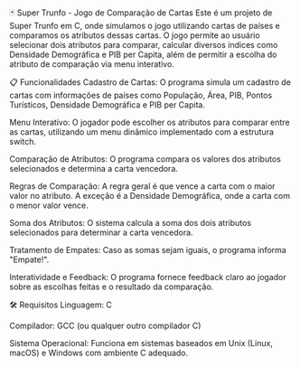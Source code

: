 🃏 Super Trunfo - Jogo de Comparação de Cartas
Este é um projeto de Super Trunfo em C, onde simulamos o jogo utilizando cartas de países e comparamos os atributos dessas cartas. O jogo permite ao usuário selecionar dois atributos para comparar, calcular diversos índices como Densidade Demográfica e PIB per Capita, além de permitir a escolha do atributo de comparação via menu interativo.

📋 Funcionalidades
Cadastro de Cartas: O programa simula um cadastro de cartas com informações de países como População, Área, PIB, Pontos Turísticos, Densidade Demográfica e PIB per Capita.

Menu Interativo: O jogador pode escolher os atributos para comparar entre as cartas, utilizando um menu dinâmico implementado com a estrutura switch.

Comparação de Atributos: O programa compara os valores dos atributos selecionados e determina a carta vencedora.

Regras de Comparação: A regra geral é que vence a carta com o maior valor no atributo. A exceção é a Densidade Demográfica, onde a carta com o menor valor vence.

Soma dos Atributos: O sistema calcula a soma dos dois atributos selecionados para determinar a carta vencedora.

Tratamento de Empates: Caso as somas sejam iguais, o programa informa "Empate!".

Interatividade e Feedback: O programa fornece feedback claro ao jogador sobre as escolhas feitas e o resultado da comparação.

🛠️ Requisitos
Linguagem: C

Compilador: GCC (ou qualquer outro compilador C)

Sistema Operacional: Funciona em sistemas baseados em Unix (Linux, macOS) e Windows com ambiente C adequado.

